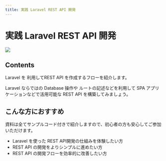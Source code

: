 ```yaml
---
title: 実践 Laravel REST API 開発
---
```

# 実践 Laravel REST API 開発

![](/images/leccafe.png)

## Contents

Laravel を 利用してREST API を作成するフローを紹介します。

Laravel ならではの Database 操作や ルートの記述などを利用して
SPA アプリケーションなどで活用可能な REST API を構築してみましょう。

## こんな方におすすめ

資料は全てサンプルコード付きで紹介しますので、初心者の方も安心してご参加いただけます。

- Laravel を使った REST API開発の仕組みを体験したい方
- REST API の開発をよりシンプルに進めたい方
- REST API の開発フローを効率的に改善したい方

